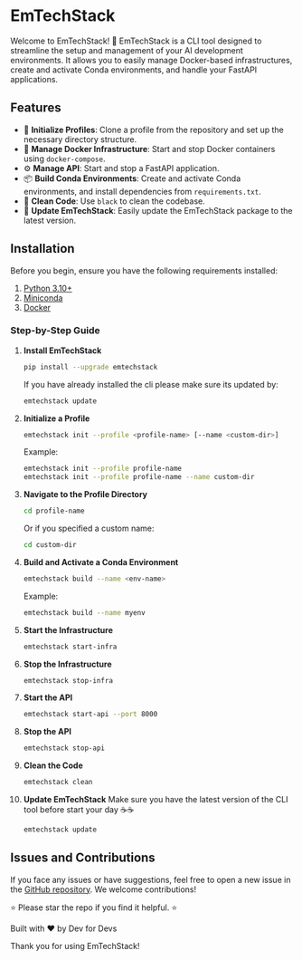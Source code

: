 
# EmTechStack

Welcome to EmTechStack! 🎉 EmTechStack is a CLI tool designed to streamline the setup and management of your AI development environments. It allows you to easily manage Docker-based infrastructures, create and activate Conda environments, and handle your FastAPI applications.

## Features

- 🚀 **Initialize Profiles**: Clone a profile from the repository and set up the necessary directory structure.
- 🐳 **Manage Docker Infrastructure**: Start and stop Docker containers using `docker-compose`.
- ⚙️ **Manage API**: Start and stop a FastAPI application.
- 📦 **Build Conda Environments**: Create and activate Conda environments, and install dependencies from `requirements.txt`.
- 🧹 **Clean Code**: Use `black` to clean the codebase.
- 🔄 **Update EmTechStack**: Easily update the EmTechStack package to the latest version.

## Installation

Before you begin, ensure you have the following requirements installed:

1. [Python 3.10+](https://www.python.org/downloads/)
2. [Miniconda](https://docs.conda.io/en/latest/miniconda.html)
3. [Docker](https://docs.docker.com/get-docker/)

### Step-by-Step Guide

1. **Install EmTechStack**

    ```sh
    pip install --upgrade emtechstack
    ```

    If you have already installed the cli please make sure its updated by:

    ```sh
    emtechstack update
    ```


2. **Initialize a Profile**

    ```sh
    emtechstack init --profile <profile-name> [--name <custom-dir>]
    ```

    Example:

    ```sh
    emtechstack init --profile profile-name
    emtechstack init --profile profile-name --name custom-dir
    ```

3. **Navigate to the Profile Directory**

    ```sh
    cd profile-name
    ```

    Or if you specified a custom name:

    ```sh
    cd custom-dir
    ```

4. **Build and Activate a Conda Environment**

    ```sh
    emtechstack build --name <env-name>
    ```

    Example:

    ```sh
    emtechstack build --name myenv
    ```

5. **Start the Infrastructure**

    ```sh
    emtechstack start-infra
    ```

6. **Stop the Infrastructure**

    ```sh
    emtechstack stop-infra
    ```

7. **Start the API**

    ```sh
    emtechstack start-api --port 8000
    ```

8. **Stop the API**

    ```sh
    emtechstack stop-api
    ```

9. **Clean the Code**

    ```sh
    emtechstack clean
    ```

10. **Update EmTechStack**
    Make sure you have the latest version of the CLI tool before start your day ☕☕

    ```sh
    emtechstack update
    ```

## Issues and Contributions

If you face any issues or have suggestions, feel free to open a new issue in the [GitHub repository](https://github.com/emtechstack/emtechstack/issues). We welcome contributions!

⭐ Please star the repo if you find it helpful. ⭐

Built with ❤️ by Dev for Devs

Thank you for using EmTechStack!
